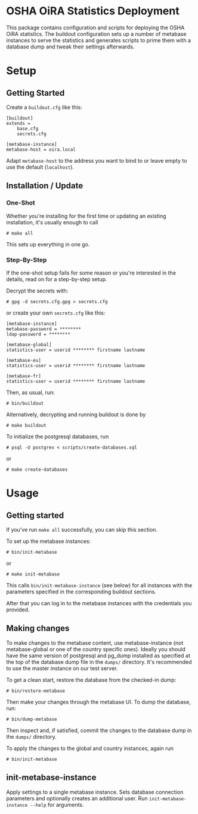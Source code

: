 # OSHA OiRA Statistics Deployment

This package contains configuration and scripts for deploying the OSHA OiRA statistics. The buildout configuration sets up a number of metabase instances to serve the statistics and generates scripts to prime them with a database dump and tweak their settings afterwards.

# Setup

## Getting Started

Create a `buildout.cfg` like this:

    [buildout]
    extends =
        base.cfg
        secrets.cfg

    [metabase-instance]
    metabase-host = oira.local

Adapt `metabase-host` to the address you want to bind to or leave empty to use the default (`localhost`).

## Installation / Update

### One-Shot

Whether you're installing for the first time or updating an existing installation, it's usually enough to call

    # make all

This sets up everything in one go.

### Step-By-Step

If the one-shot setup fails for some reason or you're interested in the details, read on for a step-by-step setup.

Decrypt the secrets with:

    # gpg -d secrets.cfg.gpg > secrets.cfg

or create your own `secrets.cfg` like this:

    [metabase-instance]
    metabase-password = ********
    ldap-password = ********

    [metabase-global]
    statistics-user = userid ******** firstname lastname

    [metabase-eu]
    statistics-user = userid ******** firstname lastname

    [metabase-fr]
    statistics-user = userid ******** firstname lastname

Then, as usual, run:

    # bin/buildout

Alternatively, decrypting and running buildout is done by

    # make buildout

To initialize the postgresql databases, run

    # psql -U postgres < scripts/create-databases.sql

or

    # make create-databases

# Usage

## Getting started

If you've run `make all` successfully, you can skip this section.

To set up the metabase instances:

    # bin/init-metabase

or

    # make init-metabase

This calls `bin/init-metabase-instance` (see below) for all instances with the parameters specified in the corresponding buildout sections.

After that you can log in to the metabase instances with the credentials you provided.

## Making changes

To make changes to the metabase content, use metabase-instance (not metabase-global or one of the country specific ones). Ideally you should have the same version of postgresql and pg_dump installed as specified at the top of the database dump file in the `dumps/` directory. It's recommended to use the master instance on our test server.

To get a clean start, restore the database from the checked-in dump:

    # bin/restore-metabase

Then make your changes through the metabase UI. To dump the database, run:

    # bin/dump-metabase

Then inspect and, if satisfied, commit the changes to the database dump in the `dumps/` directory.

To apply the changes to the global and country instances, again run

    # bin/init-metabase

## init-metabase-instance

Apply settings to a single metabase instance. Sets database connection parameters and optionally creates an additional user. Run `init-metabase-instance --help` for arguments.
